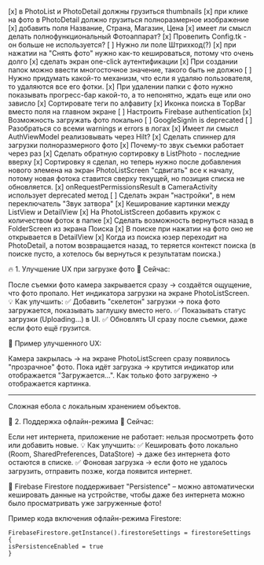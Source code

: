 [x] в PhotoList и PhotoDetail должны грузиться thumbnails
[x] при клике на фото в PhotoDetail должно грузиться полноразмерное изображение
[x] добавить поля Название, Страна, Магазин, Цена
[x] имеет ли смысл делать полнофункциональный Фотоаппарат?
[x] Провепить Config.tk - он больше не используется?
[ ] Нужно ли поле Штрихкод(?)
[x] при нажатии на "Снять фото" нужно как-то кешироваться, потому что очень долго
[х] сделать экран one-click аутентификации
[x] При создании папок можно ввести многосточное значение, такого быть не должно
[ ] Нужно придумать какой-то механизм, что если я удаляю пользователя, то удаляются все его фотки.
[x] При удалении папки с фото нужно показывать прогресс-бар какой-то, а то непонятно, ждать еще или оно зависло
[x] Сортировате теги по алфавиту
[x] Иконка поиска в TopBar вместо поля на главном экране
[ ] Настроить Firebase authentication
[x] Возможность загружать фото локально 
[ ] GoogleSignIn is deprecated
[ ] Разобраться со всеми warnings и errors в логах
[x] Имеет ли смысл AuthViewModel реализовывать через Hilt?
[x] Сделать спиннер для загрузки полноразмерного фото
[x] Почему-то звук съемки работает через раз
[x] Сделать обратную сортировку в ListPhoto - последние вверху
[x] Сортировку я сделал, но теперь нужно после добавления нового элемена на экран PhotoListScreen "сдвигать" все к началу, потому новая фотока ставится сверху текущей, но позиция списка не обновляется.
[x] onRequestPermissionsResult в CameraActivity использует deprecated метод
[ ] Сделать экран "настройки", в нем переключатель "Звук затвора"
[x] Кеширование картинки между ListView и DetailView
[x] На PhotoListScreen добавить кружок с количеством фоток в папке
[x] Сделать возможность вернуться назад в FolderScreen из экрана Поиска
[x] В поиске при нажатии на фото оно не открывается в DetailView
[x] Когда из поиска юзер переходит на PhotoDetail, а потом возвращается назад, то теряется контекст поиска (в поиске пусто, а хотелось бы вернуться к результатам поиска.) 



🔥 1. Улучшение UX при загрузке фото
📌 Сейчас:

После съемки фото камера закрывается сразу → создаётся ощущение, что фото пропало.
Нет индикатора загрузки на экране PhotoListScreen.
💡 Как улучшить:
✅ Добавить "скелетон" загрузки → пока фото загружается, показывать заглушку вместо него.
✅ Показывать статус загрузки (Uploading...) в UI.
✅ Обновлять UI сразу после съемки, даже если фото ещё грузится.

🔹 Пример улучшенного UX:

Камера закрылась → на экране PhotoListScreen сразу появилось "прозрачное" фото.
Пока идёт загрузка → крутится индикатор или отображается "Загружается...".
Как только фото загружено → отображается картинка.

--------------------
Сложная ебола с локальным хранением объектов.

🚀 2. Поддержка офлайн-режима
📌 Сейчас:

Если нет интернета, приложение не работает: нельзя просмотреть фото или добавить новые.
💡 Как улучшить:
✅ Кешировать фото локально (Room, SharedPreferences, DataStore) → даже без интернета фото остаются в списке.
✅ Фоновая загрузка → если фото не удалось загрузить, отправить позже, когда появится интернет.

🔹 Firebase Firestore поддерживает "Persistence" – можно автоматически кешировать данные на устройстве, чтобы даже без интернета можно было просматривать уже загруженные фото!

Пример кода включения офлайн-режима Firestore:

```
FirebaseFirestore.getInstance().firestoreSettings = firestoreSettings {
isPersistenceEnabled = true
}
```






